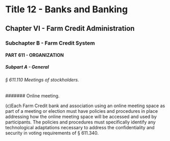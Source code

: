 
# Title 12 - Banks and Banking
## Chapter VI - Farm Credit Administration
### Subchapter B - Farm Credit System
#### PART 611 - ORGANIZATION
##### Subpart A - General
###### § 611.110 Meetings of stockholders.
####### Online meeting.

(c)Each Farm Credit bank and association using an online meeting space as part of a meeting or election must have policies and procedures in place addressing how the online meeting space will be accessed and used by participants. The policies and procedures must specifically identify any technological adaptations necessary to address the confidentiality and security in voting requirements of § 611.340.
